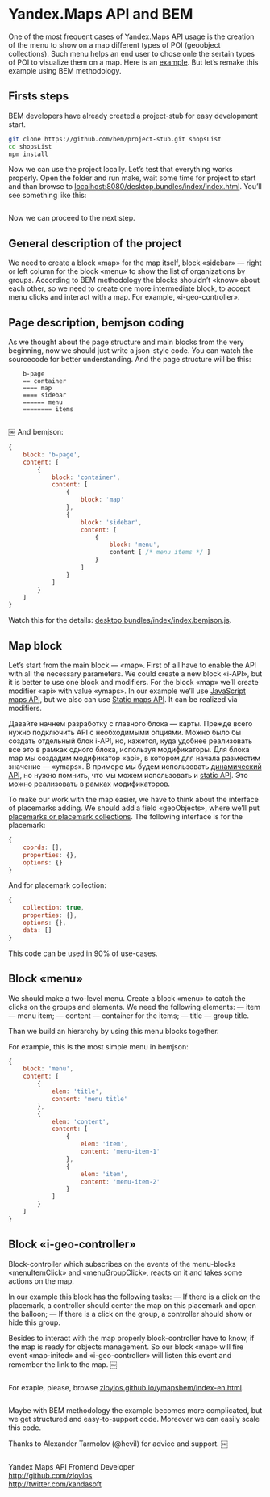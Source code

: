 # Yandex.Maps API and BEM

One of the most frequent cases of Yandex.Maps API usage is the creation of the menu to show on a map different types of POI (geoobject collections). Such menu helps an end user to chose onle the sertain types of POI to visualize them on a map. Here is an [example](http://dimik.github.com/ymaps/examples/group-menu/menu03.html). But let’s remake this example using BEM methodology. 

## Firsts steps
BEM developers have already created a project-stub for easy development start.

````bash
git clone https://github.com/bem/project-stub.git shopsList
cd shopsList
npm install
````

Now we can use the project locally. Let’s test that everything works properly. Open the folder and run make, wait some time for project to start and than browse to [localhost:8080/desktop.bundles/index/index.html](http://localhost:8080/desktop.bundles/index/index.html). You’ll see something like this:

<img src="http://zloylos.me/other/imgs/ymapsbem/project_stub.png" title="" alt="" border="0"/>

Now we can proceed to the next step.

## General description of the project

We need to create a block «map» for the map itself, block «sidebar» — right or left column for the block «menu» to show the list of organizations by groups. According to BEM methodology the blocks shouldn’t «know» about each other, so we need to create one more intermediate block, to accept menu clicks and interact with a map. For example, «i-geo-controller». 

## Page description, bemjson coding

As we thought about the page structure and main blocks from the very beginning, now we should just write a json-style code. You can watch the sourcecode for better understanding. And the page structure will be this:

````
    b-page
    == container
    ==== map
    ==== sidebar
    ====== menu
    ======== items
````

<img src="http://zloylos.me/other/imgs/ymapsbem/index_bemjson.png" alt="">

￼
And bemjson:
````js
{
    block: 'b-page',
    content: [
        {
            block: 'container',
            content: [
                {
                    block: 'map'
                },
                {
                    block: 'sidebar',
                    content: [
                        {
                            block: 'menu',
                            content [ /* menu items */ ]
                        }
                    ]
                }
            ]
        }
    ]
}
````

Watch this for the details: [desktop.bundles/index/index.bemjson.js](https://github.com/zloylos/ymaps-and-bem/blob/master/desktop.bundles/index-en/index-en.bemjson.js).

## Map block

Let’s start from the main block — «map». First of all have to enable the API with all the necessary parameters. We could create a new block «i-API», but it is better to use one block and modifiers. For the block «map» we’ll create modifier «api» with value «ymaps». In our example we’ll use [JavaScript maps API](http://api.yandex.ru/maps/doc/jsapi/), but we also can use [Static maps API](http://api.yandex.ru/maps/doc/staticapi/). It can be realized via modifiers. 

Давайте начнем разработку с главного блока — карты. Прежде всего нужно подключить API с необходимыми опциями. Можно было бы создать отдельный блок i-API, но, кажется, куда удобнее реализовать все это в рамках одного блока, используя модификаторы. Для блока map мы создадим модификатор «api», в котором для начала разместим значение — «ymaps».
В примере мы будем использовать [динамический API](http://api.yandex.ru/maps/doc/jsapi/), но нужно помнить, что мы можем использовать и [static API](http://api.yandex.ru/maps/doc/staticapi/). Это можно реализовать в рамках модификаторов.

To make our work with the map easier, we have to think about the interface of placemarks adding. We should add a field «geoObjects», where we’ll put [placemarks or placemark collections](http://api.yandex.com/maps/doc/jsapi/2.x/dg/concepts/geoobjects.xml). The following interface is for the placemark:

````js
{
    coords: [], 
    properties: {}, 
    options: {}
}
````

And for placemark collection:
````js
{
    collection: true,
    properties: {},
    options: {},
    data: []
}
````
This code can be used in 90% of use-cases.

## Block «menu»

We should make a two-level menu. Create a block «menu» to catch the clicks on the groups and elements. We need the following elements:
— item — menu item;
— content — container for the items;
— title — group title.

Than we build an hierarchy by using this menu blocks together. 

For example, this is the most simple menu in bemjson:
````js
{
    block: 'menu',
    content: [
        {
            elem: 'title',
            content: 'menu title'
        },
        {
            elem: 'content',
            content: [
                {
                    elem: 'item',
                    content: 'menu-item-1'
                },
                {
                    elem: 'item',
                    content: 'menu-item-2'
                }
            ]
        }
    ]
}
````

## Block «i-geo-controller»

Block-controller which subscribes on the events of the menu-blocks «menuItemClick» and «menuGroupClick», reacts on it and takes some actions on the map.

In our example this block has the following tasks: 
— If there is a click on the placemark, a controller should center the map on this placemark and open the balloon;
— If there is a click on the group, a controller should show or hide this group. 

Besides to interact with the map properly block-controller have to know, if the map is ready for objects management. So our block «map» will fire event «map-inited» and «i-geo-controller» will listen this event and remember the link to the map.
￼

<img src="http://zloylos.me/other/imgs/ymapsbem/blocks_scheme-en.png" alt="">


For exaple, please, browse [zloylos.github.io/ymapsbem/index-en.html](zloylos.github.io/ymapsbem/index-en.html).

<img src="http://zloylos.me/other/imgs/ymapsbem/ready-en.png" alt="">

Maybe with BEM methodology the example becomes more complicated, but we get structured and easy-to-support code. Moreover we can easily scale this code. 

Thanks to Alexander Tarmolov (@hevil) for advice and support. ￼

<img src="http://zloylos.me/other/imgs/ymapsbem/denis.png" alt="">

Yandex Maps API Frontend Developer <br>
http://github.com/zloylos <br>
http://twitter.com/kandasoft